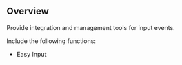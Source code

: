 ## Overview
Provide integration and management tools for input events.

Include the following functions:
- Easy Input